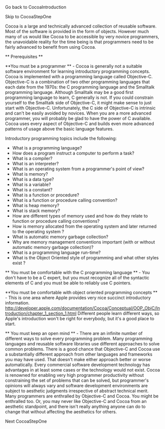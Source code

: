Go back to CocoaIntroduction

Skip to CocoaStepOne

Cocoa is a large and technically advanced collection of reusable software.  Most of the software is provided in the form of objects.  However much many of us would like Cocoa to be accessible by very novice programmers, the unavoidable reality for the time being is that programmers need to be fairly advanced to benefit from using Cocoa.

** Prerequisites **

**You must be a programmer ** - Cocoa is generally not a suitable software environment for learning introductory programming concepts.  Cocoa is implemented with a programming language called Objective-C.  Objective-C is a combination of two other programming languages that each date from the 1970s: the C programming language and the Smalltalk programming language.  Although Smalltalk may be a good first programming language to learn, C generally is not.  If you could constrain yourself to the Smalltalk side of Objective-C, it might make sense to just start with Objective-C.  Unfortunately, the C side of Objective-C is intrinsic and can't be easily avoided by novices.  When you are a more advanced programmer, you will probably be glad to have the power of C available.  Cocoa uses every aspect of Objective-C and builds even more advanced patterns of usage above the basic language features.

Introductory programming topics include the following:


* What is a programming language?
* How does a program instruct a computer to perform a task?
* What is a compiler?
* What is an interpreter?
* What is an operating system from a programmer's point of view?
* What is memory?
* What is a data type?
* What is a variable?
* What is a constant?
* What is a function or procedure?
* What is a function or procedure calling convention?
* What is heap memory?
* What is stack memory?
* How are different types of memory used and how do they relate to function or procedure calling conventions?
* How is memory allocated from the operating system and later returned to the operating system ?
* What is automatic memory garbage collection?
* Why are memory management conventions important (with or without automatic memory garbage collection)?
* What is a programming language run-time?
* What is the Object Oriented style of programming and what other styles exist ?


** You must be comfortable with the C programming language ** - You don't have to be a C expert, but you must recognize all of the syntactic elements of C and you must be able to reliably use C pointers.

**You must be comfortable with object oriented programming concepts ** - This is one area where Apple provides very nice succinct introductory information.  http://developer.apple.com/documentation/Cocoa/Conceptual/OOP_ObjC/Introduction/chapter_1_section_1.html Different people learn different ways, so Apple's introduction won't be right for everybody, but it's a good place to start.

** You must keep an open mind ** - There are an infinite number of different ways to solve every programming problem.  Many programming languages and reusable software libraries use different approaches to solve common problems.  There is a good chance that Objective-C and Cocoa use a substantially different approach from other languages and frameworks you may have used.  That doesn't make either approach better or worse automatically.  Every commercial software development technology has advantages in at least some cases or the technology would not exist.  Cocoa is renowned for enabling very high programmer productivity without constraining the set of problems that can be solved, but programmer's opinions will always vary and software development environments are subject to aesthetic judgments irrespective of abstract technical merit.  Many programmers are enthralled by Objective-C and Cocoa. You might be enthralled too. Or, you may never like Objective-C and Cocoa from an aesthetic standpoint, and there isn't really anything anyone can do to change that without affecting the aesthetics for others.

Next CocoaStepOne
